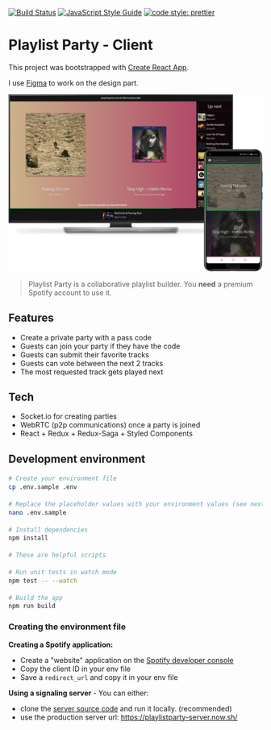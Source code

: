 [![Build Status](https://travis-ci.org/antoinechalifour/playlist.party-client.svg?branch=master)](https://travis-ci.org/antoinechalifour/playlist.party-client) [![JavaScript Style Guide](https://img.shields.io/badge/code_style-standard-brightgreen.svg)](https://standardjs.com) [![code style: prettier](https://img.shields.io/badge/code_style-prettier-ff69b4.svg?style=flat-square)](https://github.com/prettier/prettier)

# Playlist Party - Client

This project was bootstrapped with [Create React App](https://github.com/facebookincubator/create-react-app).

I use [Figma](https://www.figma.com/file/TgDRFpznOVcL5mpdQ47dKCXT/Mixyu) to work on the design part.

![screenshot](./art/screenshot.png)

> Playlist Party is a collaborative playlist builder. You **need** a premium Spotify account to use it.

## Features

- Create a private party with a pass code
- Guests can join your party if they have the code
- Guests can submit their favorite tracks
- Guests can vote between the next 2 tracks
- The most requested track gets played next

## Tech

- Socket.io for creating parties
- WebRTC (p2p communications) once a party is joined
- React + Redux + Redux-Saga + Styled Components

## Development environment

```sh
# Create your environment file
cp .env.sample .env

# Replace the placeholder values with your environment values (see next section)
nano .env.sample

# Install dependencies
npm install

# These are helpful scripts

# Run unit tests in watch mode
npm test -- --watch

# Build the app
npm run build
```

### Creating the environment file

**Creating a Spotify application:**

- Create a "website" application on the [Spotify developer console](https://developer.spotify.com/dashboard/applications)
- Copy the client ID in your env file
- Save a `redirect_url` and copy it in your env file

**Using a signaling server** - You can either:

- clone the [server source code](https://github.com/antoinechalifour/playlist.party-server) and run it locally. (recommended)
- use the production server url: https://playlistparty-server.now.sh/
